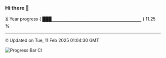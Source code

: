 ### Hi there 👋

⏳ Year progress { ███▁▁▁▁▁▁▁▁▁▁▁▁▁▁▁▁▁▁▁▁▁▁▁▁▁▁▁ } 11.25 %

---

⏰ Updated on Tue, 11 Feb 2025 01:04:30 GMT

![Progress Bar CI](https://github.com/liununu/liununu/workflows/Progress%20Bar%20CI/badge.svg)
